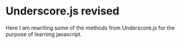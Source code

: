 # Underscore.js revised
Here I am rewriting some of the methods from Underscore.js for the purpose of learning javascript.
